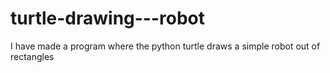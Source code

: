 # turtle-drawing---robot
I have made a program where the python turtle draws a simple robot out of rectangles
